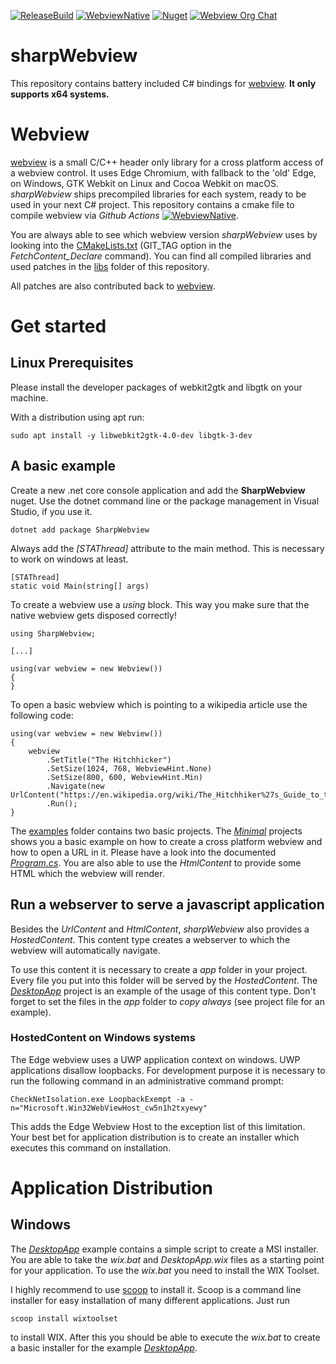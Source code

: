 [![ReleaseBuild](https://github.com/webview/sharpWebview/workflows/ReleaseBuild/badge.svg)](https://github.com/webview/sharpWebview/actions?query=workflow%3AReleaseBuild)
[![WebviewNative](https://github.com/webview/sharpWebview/workflows/WebviewNative/badge.svg)](https://github.com/webview/sharpWebview/actions?query=workflow%3AWebviewNative)
[![Nuget](https://img.shields.io/nuget/v/SharpWebview?color=green)](https://www.nuget.org/packages/SharpWebview/)
[![Webview Org Chat](https://img.shields.io/badge/chat-on%20discord-7289da.svg)](https://discord.gg/grzBQBP)

# sharpWebview

This repository contains battery included C# bindings for [webview](https://github.com/webview/webview). **It only supports x64 systems.**

# Webview

[webview](https://github.com/webview/webview) is a small C/C++ header only library for a cross platform access of a webview control.
It uses Edge Chromium, with fallback to the 'old' Edge, on Windows, GTK Webkit on Linux and Cocoa Webkit on macOS.
*sharpWebview* ships precompiled libraries for each system, ready to be used in your next C# project. This repository contains a cmake file to compile webview via *Github Actions* [![WebviewNative](https://github.com/webview/sharpWebview/workflows/WebviewNative/badge.svg)](https://github.com/webview/sharpWebview/actions?query=workflow%3AWebviewNative).

You are always able to see which webview version *sharpWebview* uses by looking into the [CMakeLists.txt](https://github.com/webview/sharpWebview/blob/master/CMakeLists.txt) (GIT_TAG option in the *FetchContent_Declare* command). You can find all compiled libraries and used patches in the [libs](https://github.com/webview/sharpWebview/tree/master/libs) folder of this repository.

All patches are also contributed back to [webview](https://github.com/webview/webview).

# Get started

## Linux Prerequisites

Please install the developer packages of webkit2gtk and libgtk on your machine. 

With a distribution using apt run:  
```
sudo apt install -y libwebkit2gtk-4.0-dev libgtk-3-dev
```

## A basic example

Create a new .net core console application and add the **SharpWebview** nuget. Use the dotnet command line or the package management in Visual Studio, if you use it.

```
dotnet add package SharpWebview
```

Always add the *[STAThread]* attribute to the main method. This is necessary to work on windows at least.

```
[STAThread]
static void Main(string[] args)
```

To create a webview use a *using* block. This way you make sure that the native webview gets disposed correctly!

```
using SharpWebview;

[...]

using(var webview = new Webview())
{
}
```

To open a basic webview which is pointing to a wikipedia article use the following code:

```
using(var webview = new Webview())
{
    webview
        .SetTitle("The Hitchhicker")             
        .SetSize(1024, 768, WebviewHint.None)
        .SetSize(800, 600, WebviewHint.Min)
        .Navigate(new UrlContent("https://en.wikipedia.org/wiki/The_Hitchhiker%27s_Guide_to_the_Galaxy_(novel)"))
        .Run();
}
```

The [examples](https://github.com/webview/sharpWebview/tree/master/examples) folder contains two basic projects. The [*Minimal*](https://github.com/webview/sharpWebview/tree/master/examples/Minimal) projects shows you a basic example on how to create a cross platform webview and how to open a URL in it.
Please have a look into the documented [*Program.cs*](https://github.com/webview/sharpWebview/blob/master/examples/Minimal/Program.cs). You are also able to use the *HtmlContent* to provide some HTML which the webview will render.

## Run a webserver to serve a javascript application

Besides the *UrlContent* and *HtmlContent*, *sharpWebview* also provides a *HostedContent*. This content type creates a webserver to which the webview will automatically navigate.

To use this content it is necessary to create a *app* folder in your project. Every file you put into this folder will be served by the *HostedContent*. The [*DesktopApp*](https://github.com/webview/sharpWebview/tree/master/examples/DesktopApp) project is an example of the usage of this content type.
Don't forget to set the files in the *app* folder to *copy always* (see project file for an example).

### HostedContent on Windows systems

The Edge webview uses a UWP application context on windows. UWP applications disallow loopbacks. For development purpose it is necessary to run the following command in an administrative command prompt:

```
CheckNetIsolation.exe LoopbackExempt -a -n="Microsoft.Win32WebViewHost_cw5n1h2txyewy"
```

This adds the Edge Webview Host to the exception list of this limitation. Your best bet for application distribution is to create an installer which executes this command on installation.

# Application Distribution
## Windows
 
The [*DesktopApp*](https://github.com/webview/sharpWebview/tree/master/examples/DesktopApp) example contains a simple script to create a MSI installer. You are able to take the *wix.bat* and *DesktopApp.wix* files as a starting point for your application. To use the *wix.bat* you need to install the WIX Toolset.

I highly recommend to use [scoop](https://scoop.sh/) to install it. Scoop is a command line installer for easy installation of many different applications. Just run 

```
scoop install wixtoolset
```

to install WIX. After this you should be able to execute the *wix.bat* to create a basic installer for the example [*DesktopApp*](https://github.com/webview/sharpWebview/tree/master/examples/DesktopApp).